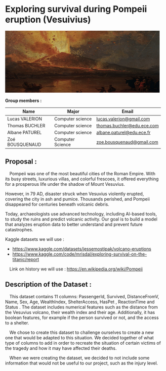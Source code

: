 # Exploring survival during Pompeii eruption (Vesuivius)
<img src="./images/vesuve.png" alt="Vésuve" width="500" height="200">

**Group members :**

|        Name       |        Major           |        Email              |         
|-------------------|------------------------|---------------------------|
| Lucas VALERION    | Computer science       |lucas.valerion@gmail.com   |
| Thomas BUCHLER    | Computer science       |thomas.buchler@edu.ece.com |
| Albane PATUREL    | Computer science       |albane.paturel@edu.ece.fr  |
| Zoé BOUSQUENAUD   | Computer Science       |zoe.bousquenaud@gmail.com  |


## **Proposal :**

&emsp;Pompeii was one of the most beautiful cities of the Roman Empire. With its busy streets, luxurious villas, and colorful frescoes, it offered everything for a prosperous life under the shadow of Mount Vesuvius.

However, in 79 AD, disaster struck when Vesuvius violently erupted, covering the city in ash and pumice. Thousands perished, and Pompeii disappeared for centuries beneath volcanic debris.

Today, archaeologists use advanced technology, including AI-based tools, to study the ruins and predict volcanic activity. Our goal is to build a model that analyzes eruption data to better understand and prevent future catastrophes.

Kaggle datasets we will use : 
- https://www.kaggle.com/datasets/jessemostipak/volcano-eruptions
- https://www.kaggle.com/code/mrisdal/exploring-survival-on-the-titanic/report

&emsp;Link on history we will use : https://en.wikipedia.org/wiki/Pompeii

## **Description of the Dataset :**

&emsp;This dataset contains 11 columns: PassengerId, Survived, DistanceFromV, Name, Sex, Age, WealthIndex, ShelterAccess, HasPet , ReactionTime and Status . The dataset includes numerical features such as the distance from the Vesuvius volcano, their wealth index and their age. Additionally, it has boolean features, for example if the person survived or not, and the access to a shelter.

&emsp;We chose to create this dataset to challenge ourselves to create a new one that would be adapted to this situation. We decided together of what type of columns to add in order to recreate the situation of certain victims of the tragedy and how it may have affected their deaths.

&emsp;When we were creating the dataset, we decided to not include some information that would not be useful to our project, such as the injury level.

